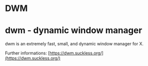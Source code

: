 # DWM

dwm - dynamic window manager
============================
dwm is an extremely fast, small, and dynamic window manager for X.

Further informations: [https://dwm.suckless.org/](https://dwm.suckless.org/)

